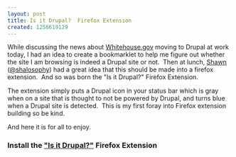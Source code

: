 ```yaml
--- 
layout: post
title: Is it Drupal?  Firefox Extension
created: 1256619129
---
```

<p>While discussing the news about <a href="http://whitehouse.gov">Whitehouse.gov</a> moving to Drupal at work today, I had an idea to create a bookmarklet to help me figure out whether the site I am browsing is indeed a Drupal site or not.  Then at lunch, <a href="http://shalosophy.com/">Shawn </a>(<a href="http://twitter.com/shalosophy">@shalosophy</a>) had a great idea that this should be made into a firefox extension.  And so was born the "Is it Drupal?" Firefox Extension.</p><p>The extension simply puts a Drupal icon in your status bar which is gray when on a site that is thought to not be powered by Drupal, and turns blue when a Drupal site is detected.  This is my first foray into Firefox extension building so be kind.</p><p>And here it is for all to enjoy.</p><h3>Install the <a title="Install the &quot;Is it Drupal?&quot; Firefox extension" href="/files/isitdrupal.xpi">"Is it Drupal?"</a> Firefox Extension<br /></h3>
